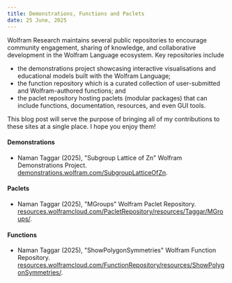 ```yaml
---
title: Demonstrations, Functions and Paclets
date: 25 June, 2025
---
```


Wolfram Research maintains several public repositories to encourage community engagement, sharing of knowledge, and collaborative development in the Wolfram Language ecosystem. Key repositories include

- the demonstrations project showcasing interactive visualisations and educational models built with the Wolfram Language;
- the function repository which is a curated collection of user-submitted and Wolfram-authored functions; and
- the paclet repository hosting paclets (modular packages) that can include functions, documentation, resources, and even GUI tools.

This blog post will serve the purpose of bringing all of my contributions to these sites at a single place. I hope you enjoy them!

#### Demonstrations

- Naman Taggar (2025), "Subgroup Lattice of Zn" Wolfram Demonstrations Project. [demonstrations.wolfram.com/SubgroupLatticeOfZn](https://demonstrations.wolfram.com/SubgroupLatticeOfZn).

#### Paclets

- Naman Taggar (2025), "MGroups" Wolfram Paclet Repository. [resources.wolframcloud.com/PacletRepository/resources/Taggar/MGroups/](https://resources.wolframcloud.com/PacletRepository/resources/Taggar/MGroups).

#### Functions

<!-- - Naman Taggar (2025), "AutomorphicNumberQ" Wolfram Function Repository. [resources.wolframcloud.com/FunctionRepository/resources/AutomorphicNumberQ/](https://resources.wolframcloud.com/FunctionRepository/resources/AutomorphicNumberQ/).
- Naman Taggar (2025), "RoughIntegerQ" Wolfram Function Repository. [resources.wolframcloud.com/FunctionRepository/resources/RoughIntegerQ/](https://resources.wolframcloud.com/FunctionRepository/resources/RoughIntegerQ/). -->

- Naman Taggar (2025), "ShowPolygonSymmetries" Wolfram Function Repository. [resources.wolframcloud.com/FunctionRepository/resources/ShowPolygonSymmetries/](https://resources.wolframcloud.com/FunctionRepository/resources/ShowPolygonSymmetries/).

<!-- - Naman Taggar (2025), "SerflingFit" Wolfram Function Repository. [resources.wolframcloud.com/FunctionRepository/resources/SerflingFit/](https://resources.wolframcloud.com/FunctionRepository/resources/SerflingFit/). -->